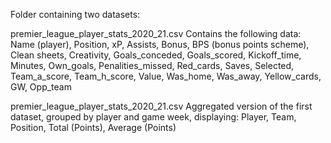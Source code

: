 Folder containing two datasets:

premier_league_player_stats_2020_21.csv 
Contains the following data:
Name (player), Position, xP, Assists, Bonus, BPS (bonus points scheme), Clean sheets, Creativity, Goals_conceded, Goals_scored, Kickoff_time, Minutes, Own_goals,
Penalities_missed, Red_cards, Saves, Selected, Team_a_score, Team_h_score, Value, Was_home, Was_away, Yellow_cards, GW, Opp_team

premier_league_player_stats_2020_21.csv
Aggregated version of the first dataset, grouped by player and game week, displaying:
Player, Team, Position, Total (Points), Average (Points)
